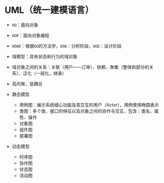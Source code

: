 # UML（统一建模语言）

- `OO`：面向对象
- `OOP`：面向对象编程
- `OOAD`：根据`OO`的方法学，`OOA`：分析阶段，`OOD`：设计阶段


- 域模型：具有状态和行为的域对象
- 域对象之间的关系：关联（用户——订单）、依赖、聚集（整体和部分的关系）、泛化（一般化，继承）
- 高内聚，低耦合

- 静态模型
  - 用例图：展示系统细心功能及其交互的用户（Actor），用例使用椭圆表示
  - 类图：多个类、接口的特征以及对象之间的协作与交互，包含：类名、属性、操作
  - 对象图
  - 组件图
  - 部署图
- 动态模型
  - 时序图
  - 协作图
  - 状态图
  - 活动图